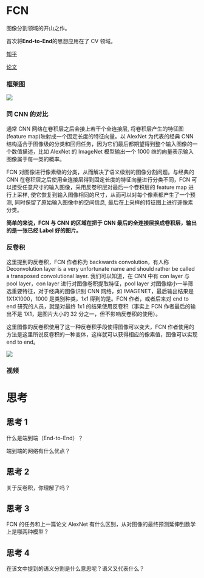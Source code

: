 # FCN

图像分割领域的开山之作。

首次将<strong>End-to-End</strong>的思想应用在了 CV 领域。

[知乎](https://zhuanlan.zhihu.com/p/30195134)

[论文](https://arxiv.org/pdf/1411.4038.pdf)

### 框架图

![](static/boxcndYCXYj7rNfhXoSaEPZxpyc.png)

### 同 CNN 的对比

通常 CNN 网络在卷积层之后会接上若干个全连接层, 将卷积层产生的特征图(feature map)映射成一个固定长度的特征向量。以 AlexNet 为代表的经典 CNN 结构适合于图像级的分类和回归任务，因为它们最后都期望得到整个输入图像的一个数值描述，比如 AlexNet 的 ImageNet 模型输出一个 1000 维的向量表示输入图像属于每一类的概率。

FCN 对图像进行像素级的分类，从而解决了语义级别的图像分割问题。与经典的 CNN 在卷积层之后使用全连接层得到固定长度的特征向量进行分类不同，FCN 可以接受任意尺寸的输入图像，采用反卷积层对最后一个卷积层的 feature map 进行上采样, 使它恢复到输入图像相同的尺寸，从而可以对每个像素都产生了一个预测, 同时保留了原始输入图像中的空间信息, 最后在上采样的特征图上进行逐像素分类。

<strong>简单的来说，FCN 与 CNN 的区域在把于 CNN 最后的全连接层换成卷积层，输出的是一张已经 Label 好的图片。</strong>

### 反卷积

这里提到的反卷积，FCN 作者称为 backwards convolution，有人称 Deconvolution layer is a very unfortunate name and should rather be called a transposed convolutional layer. 我们可以知道，在 CNN 中有 con layer 与 pool layer，con layer 进行对图像卷积提取特征，pool layer 对图像缩小一半筛选重要特征，对于经典的图像识别 CNN 网络，如 IMAGENET，最后输出结果是 1X1X1000，1000 是类别种类，1x1 得到的是。FCN 作者，或者后来对 end to end 研究的人员，就是对最终 1x1 的结果使用反卷积（事实上 FCN 作者最后的输出不是 1X1，是图片大小的 32 分之一，但不影响反卷积的使用）。

这里图像的反卷积使用了这一种反卷积手段使得图像可以变大，FCN 作者使用的方法是这里所说反卷积的一种变体，这样就可以获得相应的像素值，图像可以实现 end to end。

![](static/boxcngqgiogbvy4OYpIzIo6eSXd.png)

### 视频

# 思考

## 思考 1

什么是端到端（End-to-End）？

端到端的网络有什么优点？

## 思考 2

关于反卷积，你理解了吗？

## 思考 3

FCN 的任务和上一篇论文 AlexNet 有什么区别，从对图像的最终预测延伸到数学上是哪两种模型？

## 思考 4

在该文中提到的语义分割是什么意思呢？语义又代表什么？
